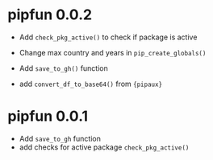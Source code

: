 # pipfun 0.0.2

* Add `check_pkg_active()` to check if package is active

* Change max country and years in `pip_create_globals()`

* Add `save_to_gh()` function

* add `convert_df_to_base64()` from `{pipaux}`

# pipfun 0.0.1

* Add `save_to_gh` function
* add checks for active package `check_pkg_active()`
